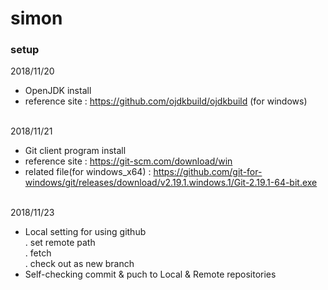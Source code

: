 # simon

### setup ###

2018/11/20 <br>
- OpenJDK install <br>
- reference site : https://github.com/ojdkbuild/ojdkbuild (for windows)
<br><br>

2018/11/21 <br>
- Git client program install <br>
- reference site : https://git-scm.com/download/win <br>
- related file(for windows_x64) : https://github.com/git-for-windows/git/releases/download/v2.19.1.windows.1/Git-2.19.1-64-bit.exe
<br><br>

2018/11/23 <br>
- Local setting for using github  <br>
 . set remote path <br>
 . fetch  <br>
 . check out as new branch  <br>
- Self-checking commit & puch to Local & Remote repositories <br>
 <br> <br>
